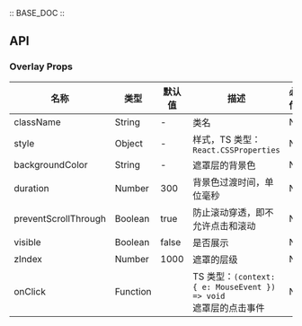 :: BASE_DOC ::

## API

### Overlay Props

名称 | 类型 | 默认值 | 描述 | 必传
-- | -- | -- | -- | --
className | String | - | 类名 | N
style | Object | - | 样式，TS 类型：`React.CSSProperties` | N
backgroundColor | String | - | 遮罩层的背景色 | N
duration | Number | 300 | 背景色过渡时间，单位毫秒 | N
preventScrollThrough | Boolean | true | 防止滚动穿透，即不允许点击和滚动 | N
visible | Boolean | false | 是否展示 | N
zIndex | Number | 1000 | 遮罩的层级 | N
onClick | Function |  | TS 类型：`(context: { e: MouseEvent }) => void`<br/>遮罩层的点击事件 | N
